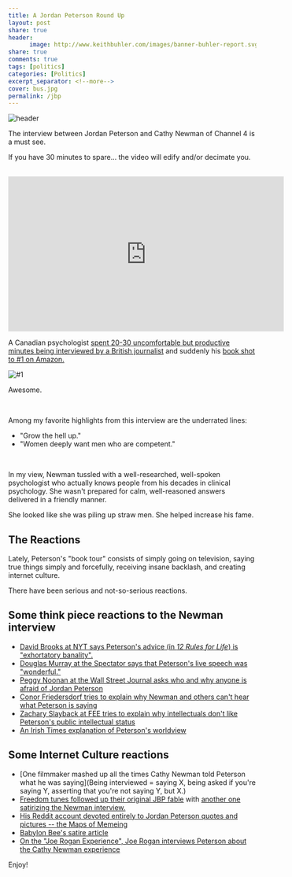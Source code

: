 ```yaml
---
title: A Jordan Peterson Round Up
layout: post
share: true
header:
      image: http://www.keithbuhler.com/images/banner-buhler-report.svg
share: true
comments: true
tags: [politics]
categories: [Politics]
excerpt_separator: <!--more-->
cover: bus.jpg
permalink: /jbp
---
```


![header](https://spectator.imgix.net/content/uploads/2018/01/jordanpeterson.jpg?auto=compress,enhance,format&crop=faces,entropy,edges&fit=crop&w=820&h=550)

The interview between Jordan Peterson and Cathy Newman of Channel 4 is a must see.   

If you have 30 minutes to spare... the video will edify and/or decimate you.

<br> 

<iframe width="560" height="315" src="https://www.youtube.com/embed/aMcjxSThD54" frameborder="0" allow="autoplay; encrypted-media" allowfullscreen></iframe>

<br> 

A Canadian psychologist [spent 20-30 uncomfortable but productive minutes being interviewed by a British journalist](https://www.youtube.com/watch?time_continue=61&v=aMcjxSThD54) and suddenly his [book shot to #1 on Amazon.](http://amzn.to/2DSKqSQ)

![#1](https://scontent-lax3-2.xx.fbcdn.net/v/t1.0-9/27459069_10155781835805239_110903461721192595_n.jpg?oh=e972b2ddd02e4ada05c67a660b290f30&oe=5B226F60)

Awesome. 

<br> 
 
Among my favorite highlights from this interview are the underrated lines: 

- "Grow the hell up." 
- "Women deeply want men who are competent." 

<br> 

In my view, Newman tussled with a well-researched, well-spoken psychologist who actually knows people from his decades in clinical psychology. She wasn't prepared for calm, well-reasoned answers delivered in a friendly manner. 

She looked like she was piling up straw men. She helped increase his fame.


## The Reactions

Lately, Peterson's "book tour" consists of simply going on television, saying true things simply and forcefully, receiving insane backlash, and creating internet culture. 

There have been serious and not-so-serious reactions. 


## Some think piece reactions to the Newman interview

- [David Brooks at NYT says Peterson's advice (in *12 Rules for Life*) is "exhortatory banality".](https://www.nytimes.com/2018/01/25/opinion/jordan-peterson-moment.html)
- [Douglas Murray at the Spectator says that Peterson's live speech was "wonderful."](https://www.spectator.co.uk/2018/01/the-curious-star-appeal-of-jordan-peterson/)
- [Peggy Noonan at the Wall Street Journal asks who and why anyone is afraid of Jordan Peterson](https://www.wsj.com/articles/whos-afraid-of-jordan-peterson-1516925574)
- [Conor Friedersdorf tries to explain why Newman and others can't hear what Peterson is saying](https://www.theatlantic.com/politics/archive/2018/01/putting-monsterpaint-onjordan-peterson/550859/)
- [Zachary Slayback at FEE tries to explain why intellectuals don't like Peterson's public intellectual status](https://fee.org/articles/many-intellectuals-cant-stand-jordan-peterson-why/)
- [An Irish Times explanation of Peterson's worldview](https://www.irishtimes.com/opinion/professor-provides-antidote-to-nihilism-and-identity-politics-1.3394823)


## Some Internet Culture reactions

- [One filmmaker mashed up all the times Cathy Newman told Peterson what he was saying](Being interviewed = saying X, being asked if you're saying Y, asserting that you're not saying Y, but X.)
- [Freedom tunes followed up their original JBP fable](https://www.youtube.com/watch?v=rUdxCj7IKCY) with [another one satirizing the Newman interview.](https://www.youtube.com/watch?v=bU8IJE7Vthk)
- [His Reddit account devoted entirely to Jordan Peterson quotes and pictures -- the Maps of Memeing](https://www.reddit.com/r/Jordan_Peterson_Memes/)
- [Babylon Bee's satire article](http://babylonbee.com/news/jordan-peterson-convinces-pile-clean-laundry-sort/)
- [On the "Joe Rogan Experience", Joe Rogan interviews Peterson about the Cathy Newman experience](https://www.youtube.com/watch?v=dXzZvooWH2Q)

Enjoy!
